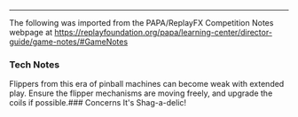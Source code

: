 ***
The following was imported from the PAPA/ReplayFX Competition Notes webpage at https://replayfoundation.org/papa/learning-center/director-guide/game-notes/#GameNotes
### Tech Notes
            
Flippers from this era of pinball machines can become weak with extended play. Ensure the flipper mechanisms are moving freely, and upgrade the coils if possible.### Concerns
It's Shag-a-delic!
